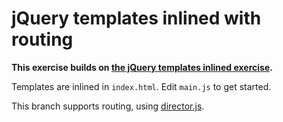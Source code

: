 # jQuery templates inlined with routing

**This exercise builds on
[the jQuery templates inlined exercise](../jquery-templates-inlined).**

Templates are inlined in `index.html`. Edit `main.js` to get started.

This branch supports routing, using
[director.js](https://github.com/flatiron/director).

